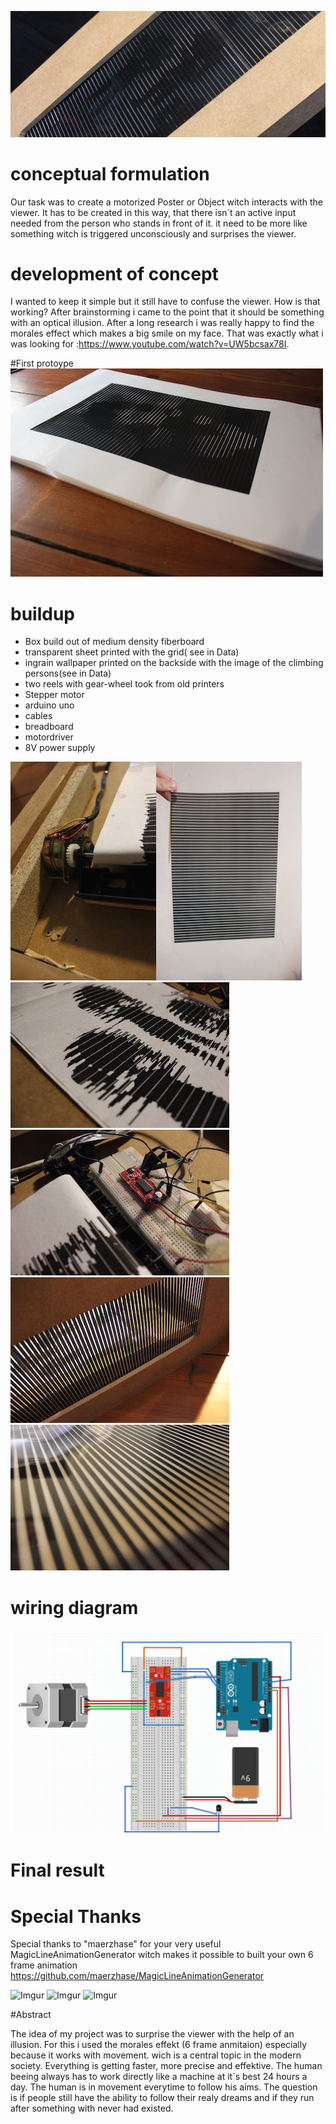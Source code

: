![](images/motorheader.jpg)
# conceptual formulation

Our task was to create a motorized Poster or Object witch interacts with the viewer. It has to be created in this way, that there isn´t an active input needed from the person who stands in front of it.
it need to be more like something witch is triggered unconsciously and surprises the viewer. 

# development of concept

I wanted to keep it simple but it still have to confuse the viewer. How is that working? After brainstorming i came to the point that it should be something with an optical illusion. After a long research i was really happy to find the morales effect which makes a big smile on my face. That was exactly what i was looking for :https://www.youtube.com/watch?v=UW5bcsax78I.

#First protoype
![](images/IMG_8106.jpg)

# buildup

+ Box build out of medium density fiberboard
+ transparent sheet printed with the grid( see in Data)
+ ingrain wallpaper printed on the backside with the image of the climbing persons(see in Data)
+ two reels with gear-wheel took from old printers
+ Stepper motor
+ arduino uno
+ cables
+ breadboard
+ motordriver
+ 8V power supply


![](images/IMG_8100.jpg)![](images/IMG_8107.jpg)
![](images/IMG_8102.jpg)![](images/IMG_8101.jpg)
![](images/IMG_8104.jpg)![](images/IMG_8109.jpg)

# wiring diagram

![](Data/Schaltplan.png)

# Final result













# Special Thanks

Special thanks to "maerzhase" for your very useful MagicLineAnimationGenerator witch makes it possible to built your own 6 frame animation https://github.com/maerzhase/MagicLineAnimationGenerator

![Imgur](http://i.imgur.com/tIwwKnB.gif) ![Imgur](http://i.imgur.com/tIwwKnB.gif) ![Imgur](http://i.imgur.com/tIwwKnB.gif)

#Abstract

The idea of my project was to surprise the viewer with the help of an illusion. For this i used the morales effekt (6 frame anmitaion) especially because it works with movement. wich is a central topic in the modern society. Everything is getting faster, more precise and effektive. The human beeing always has to work  directly like a machine  at it`s best 24 hours a day. The human is in movement everytime to follow his aims. The question is if people still have the ability to follow their realy dreams and if they run after something with never had existed.


